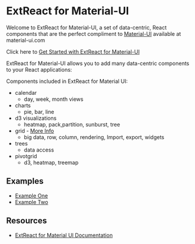 # ExtReact for Material-UI

Welcome to ExtReact for Material-UI, a set of data-centric, React components that are the perfect compliment to [Material-UI](https://material-ui.com/) available at material-ui.com

Click here to [Get Started with ExtReact for Material-UI](ExtReact_for_Material-UI_Getting_Started.md)

ExtReact for Material-UI allows you to add many data-centric components to your React applications:

Components included in ExtReact for Material UI:

- calendar
   - day, week, month views
- charts
   - pie, bar, line
- d3 visualizations
   - heatmap, pack,partition, sunburst, tree
- grid - [More Info](https://staging.sencha.com/grid/)
   - big data, row, column, rendering, Import, export, widgets
- trees
   - data access
- pivotgrid
   - d3, heatmap, treemap

## Examples

- [Example One](https://material-ui.com/)
- [Example Two](https://material-ui.com/)

## Resources

- [ExtReact for Material UI Documentation](https://material-ui.com/)
